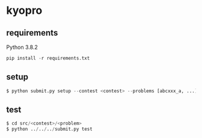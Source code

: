 # kyopro
## requirements
Python 3.8.2
```py
pip install -r requirements.txt
```

## setup
```py
$ python submit.py setup --contest <contest> --problems [abcxxx_a, ...]
```

## test
```py
$ cd src/<contest>/<problem>
$ python ../../../submit.py test
```